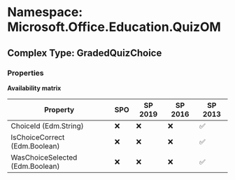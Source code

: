 # Namespace: Microsoft.Office.Education.QuizOM

## Complex Type: GradedQuizChoice

### Properties

**Availability matrix**

Property | SPO | SP 2019 | SP 2016 | SP 2013
----------|-----|---------|---------|--------
ChoiceId (Edm.String) | ❌ | ❌ | ❌ | ✅
IsChoiceCorrect (Edm.Boolean) | ❌ | ❌ | ❌ | ✅
WasChoiceSelected (Edm.Boolean) | ❌ | ❌ | ❌ | ✅
